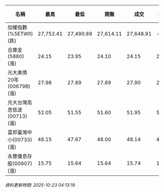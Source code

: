 | 名稱 | 最高 | 最低 | 開盤 | 成交 | 均價 | 成交金額(億) | 昨收 | 漲跌幅 | 漲跌 | 總量 | 昨量 | 振幅 |
| -------- | -------- | -------- | -------- |-------- | -------- | -------- |-------- |-------- |-------- | -------- | -------- |-------- |
|加權指數(%5ETWII) (跌)|27,752.41|27,490.89|27,614.11|27,648.91|-|4,489.50|27,752.41|0.37%|103.50|7,756,238|0|0.94%|
|合庫金(5880) (漲)|24.15|23.95|24.10|24.15|24.06|2.18|24.05|0.42%|0.10|9,050|5,460|0.83%|
|元大美債20年(00679B) (漲)|27.98|27.89|27.89|27.90|27.93|7.71|27.71|0.69%|0.19|27,604|28,535|0.32%|
|元大台灣高息低波(00713) (漲)|52.05|51.55|51.60|51.95|51.86|7.63|51.60|0.68%|0.35|14,704|12,590|0.97%|
|富邦臺灣中小(00733) (漲)|48.15|47.67|48.00|48.14|47.93|0.590|48.04|0.21%|0.10|1,230|1,694|1.00%|
|永豐優息存股(00907) (漲)|15.75|15.64|15.64|15.74|15.71|0.169|15.64|0.64%|0.10|1,074|1,037|0.70%|
###### 資料更新時間: 2025-10-23 04:13:19